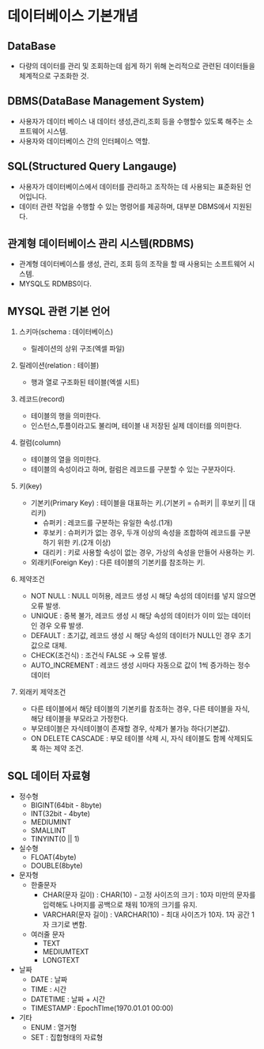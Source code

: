 # 데이터베이스 기본개념

## DataBase
- 다량의 데이터를 관리 및 조회하는데 쉽게 하기 위해 논리적으로 관련된 데이터들을 체계적으로 구조화한 것.

## DBMS(DataBase Management System)
- 사용자가 데이터 베이스 내 데이터 생성,관리,조회 등을 수행할수 있도록 해주는 소프트웨어 시스템.
- 사용자와 데이터베이스 간의 인터페이스 역할.

## SQL(Structured Query Langauge)
- 사용자가 데이터베이스에서 데이터를 관리하고 조작하는 데 사용되는 표준화된 언어입니다.
- 데이터 관련 작업을 수행할 수 있는 명령어를 제공하며, 대부분 DBMS에서 지원된다.

## 관계형 데이터베이스 관리 시스템(RDBMS)
- 관계형 데이터베이스를 생성, 관리, 조회 등의 조작을 할 때 사용되는 소프트웨어 시스템.
- MYSQL도 RDMBS이다.

## MYSQL 관련 기본 언어
1. 스키마(schema : 데이터베이스)
    - 릴레이션의 상위 구조(엑셀 파일)
2. 릴레이션(relation : 테이블)
    - 행과 열로 구조화된 테이블(엑셀 시트)
3. 레코드(record)
    - 테이블의 행을 의미한다.
    - 인스턴스,투플이라고도 불리며, 테이블 내 저장된 실제 데이터를 의미한다.
4. 컬럼(column)
    - 테이블의 열을 의미한다.
    - 테이블의 속성이라고 하며, 컬럼은 레코드를 구분할 수 있는 구분자이다.
5. 키(key)
    - 기본키(Primary Key) : 테이블을 대표하는 키.(기본키 = 슈퍼키 || 후보키 || 대리키)
        - 슈퍼키 : 레코드를 구분하는 유일한 속성.(1개)
        - 후보키 : 슈퍼키가 없는 경우, 두개 이상의 속성을 조합하여 레코드를 구분하기 위한 키.(2개 이상)
        - 대리키 : 키로 사용할 속성이 없는 경우, 가상의 속성을 만들어 사용하는 키.
    - 외래키(Foreign Key) : 다른 테이블의 기본키를 참조하는 키.

6. 제약조건
    - NOT NULL : NULL 미허용, 레코드 생성 시 해당 속성의 데이터를 넣지 않으면 오류 발생.
    - UNIQUE : 중복 불가, 레코드 생성 시 해당 속성의 데이터가 이미 있는 데이터인 경우 오류 발생.
    - DEFAULT : 초기값, 레코드 생성 시 해당 속성의 데이터가 NULL인 경우 초기값으로 대체.
    - CHECK(조건식) : 조건식 FALSE -> 오류 발생.
    - AUTO_INCREMENT : 레코드 생성 시마다 자동으로 값이 1씩 증가하는 정수 데이터

7. 외래키 제약조건
    - 다른 테이블에서 해당 테이블의 기본키를 참조하는 경우, 다른 테이블을 자식, 해당 테이블을 부모라고 가정한다.
    - 부모테이블은 자식테이블이 존재할 경우, 삭제가 불가능 하다(기본값).
    - ON DELETE CASCADE : 부모 테이블 삭제 시, 자식 테이블도 함께 삭제되도록 하는 제약 조건.

## SQL 데이터 자료형
- 정수형
    - BIGINT(64bit - 8byte)
    - INT(32bit - 4byte)
    - MEDIUMINT
    - SMALLINT
    - TINYINT(0 || 1)
- 실수형
    - FLOAT(4byte)
    - DOUBLE(8byte)
- 문자형
    - 한줄문자
        - CHAR(문자 길이) : CHAR(10) - 고정 사이즈의 크기 : 10자 미만의 문자를 입력해도 나머지를 공백으로 채워 10개의 크기를 유지.
        - VARCHAR(문자 길이) : VARCHAR(10) - 최대 사이즈가 10자. 1자 공간 1자 크기로 변함.
    - 여러줄 문자
        - TEXT
        - MEDIUMTEXT
        - LONGTEXT
- 날짜
    - DATE : 날짜
    - TIME : 시간
    - DATETIME : 날짜 + 시간
    - TIMESTAMP : EpochTIme(1970.01.01 00:00)
- 기타
    - ENUM : 열거형
    - SET : 집합형태의 자료형
